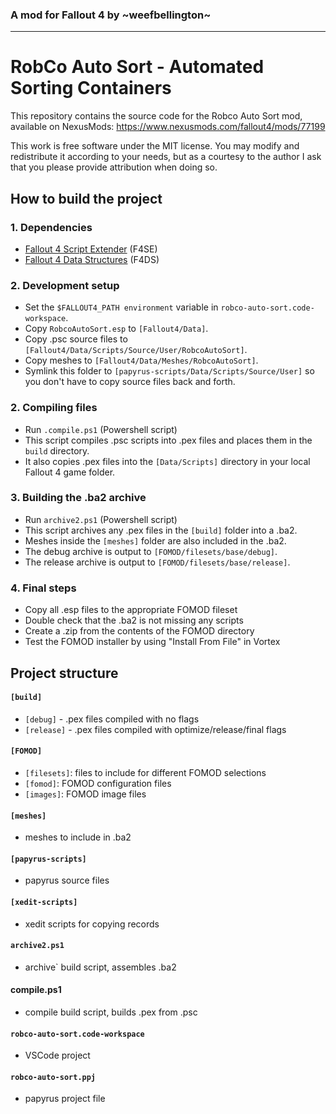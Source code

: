 ### A mod for Fallout 4 by ~weefbellington~
---
# RobCo Auto Sort - Automated Sorting Containers

This repository contains the source code for the Robco Auto Sort mod, available on NexusMods: https://www.nexusmods.com/fallout4/mods/77199

This work is free software under the MIT license. You may modify and redistribute it according to your needs, but as a courtesy to the author I ask that you please provide attribution when doing so.

## How to build the project
### 1. Dependencies
- [Fallout 4 Script Extender](https://www.nexusmods.com/fallout4/mods/42147) (F4SE)
- [Fallout 4 Data Structures](https://www.nexusmods.com/fallout4/mods/53089?tab=files&file_id=245583&nmm=1) (F4DS)
### 2. Development setup
- Set the `$FALLOUT4_PATH environment` variable in `robco-auto-sort.code-workspace`.
- Copy `RobcoAutoSort.esp` to `[Fallout4/Data]`.
- Copy .psc source files to `[Fallout4/Data/Scripts/Source/User/RobcoAutoSort]`.
- Copy meshes to `[Fallout4/Data/Meshes/RobcoAutoSort]`.
- Symlink this folder to `[papyrus-scripts/Data/Scripts/Source/User]` so you don't have to copy source files back and forth.
### 2. Compiling files
- Run `.compile.ps1` (Powershell script)
- This script compiles .psc scripts into .pex files and places them in the `build` directory.
- It also copies .pex files into the `[Data/Scripts]` directory in your local Fallout 4 game folder.
### 3. Building the .ba2 archive
- Run `archive2.ps1` (Powershell script)
- This script archives any .pex files in the `[build]` folder into a .ba2.
- Meshes inside the `[meshes]` folder are also included in the .ba2.
- The debug archive is output to `[FOMOD/filesets/base/debug]`.
- The release archive is output to `[FOMOD/filesets/base/release]`.
### 4. Final steps
- Copy all .esp files to the appropriate FOMOD fileset
- Double check that the .ba2 is not missing any scripts
- Create a .zip from the contents of the FOMOD directory
- Test the FOMOD installer by using "Install From File" in Vortex
## Project structure
#### `[build]`
- `[debug]` - .pex files compiled with no flags
- `[release]` - .pex files compiled with optimize/release/final flags
#### `[FOMOD]`
- `[filesets]`: files to include for different FOMOD selections
- `[fomod]`: FOMOD configuration files
- `[images]`: FOMOD image files
#### `[meshes]`
- meshes to include in .ba2
#### `[papyrus-scripts]`
- papyrus source files
#### `[xedit-scripts]`
- xedit scripts for copying records
#### `archive2.ps1`
- archive` build script, assembles .ba2
#### compile.ps1
- compile build script, builds .pex from .psc
#### `robco-auto-sort.code-workspace`
- VSCode project
#### `robco-auto-sort.ppj`
- papyrus project file

